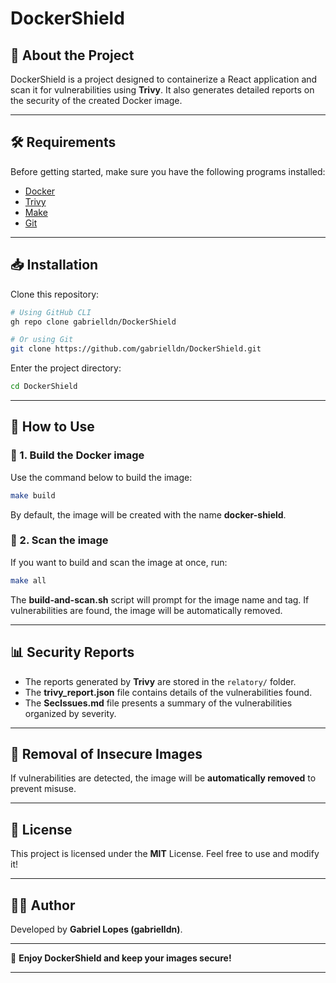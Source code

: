 # DockerShield

## 📌 About the Project

DockerShield is a project designed to containerize a React application and scan it for vulnerabilities using **Trivy**. It also generates detailed reports on the security of the created Docker image.

---

## 🛠️ Requirements
Before getting started, make sure you have the following programs installed:

- [Docker](https://docs.docker.com/get-docker/)
- [Trivy](https://aquasecurity.github.io/trivy/v0.45.1/getting-started/installation/)
- [Make](https://www.gnu.org/software/make/)
- [Git](https://git-scm.com/)

---

## 📥 Installation

Clone this repository:
```bash
# Using GitHub CLI
gh repo clone gabrielldn/DockerShield

# Or using Git
git clone https://github.com/gabrielldn/DockerShield.git
```
Enter the project directory:
```bash
cd DockerShield
```

---

## 🚀 How to Use

### 🔹 1. Build the Docker image
Use the command below to build the image:
```bash
make build
```
By default, the image will be created with the name **docker-shield**.

### 🔹 2. Scan the image
If you want to build and scan the image at once, run:
```bash
make all
```

The **build-and-scan.sh** script will prompt for the image name and tag. If vulnerabilities are found, the image will be automatically removed.

---

## 📊 Security Reports

- The reports generated by **Trivy** are stored in the `relatory/` folder.
- The **trivy_report.json** file contains details of the vulnerabilities found.
- The **SecIssues.md** file presents a summary of the vulnerabilities organized by severity.

---

## 🛑 Removal of Insecure Images
If vulnerabilities are detected, the image will be **automatically removed** to prevent misuse.

---

## 📝 License
This project is licensed under the **MIT** License. Feel free to use and modify it!

---

## 👨‍💻 Author
Developed by **Gabriel Lopes (gabrielldn)**.

---

🚀 **Enjoy DockerShield and keep your images secure!**

---